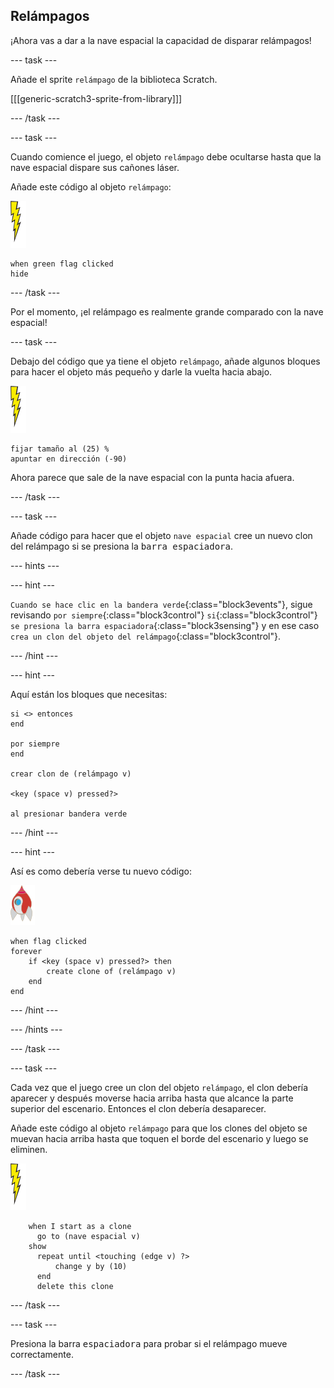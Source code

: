 ## Relámpagos

¡Ahora vas a dar a la nave espacial la capacidad de disparar relámpagos!

--- task ---

Añade el sprite `relámpago` de la biblioteca Scratch.

[[[generic-scratch3-sprite-from-library]]]

--- /task ---

--- task ---

Cuando comience el juego, el objeto `relámpago` debe ocultarse hasta que la nave espacial dispare sus cañones láser.

Añade este código al objeto `relámpago`:

![objeto relámpago](images/lightning-sprite.png)

```blocks3
when green flag clicked
hide
```

--- /task ---

Por el momento, ¡el relámpago es realmente grande comparado con la nave espacial!

--- task ---

Debajo del código que ya tiene el objeto `relámpago`, añade algunos bloques para hacer el objeto más pequeño y darle la vuelta hacia abajo.

![objeto relámpago](images/lightning-sprite.png)

```blocks3
fijar tamaño al (25) %
apuntar en dirección (-90)
```

Ahora parece que sale de la nave espacial con la punta hacia afuera.

--- /task ---

--- task ---

Añade código para hacer que el objeto `nave espacial` cree un nuevo clon del relámpago si se presiona la <kbd>barra espaciadora</kbd>.

--- hints ---


--- hint ---

`Cuando se hace clic en la bandera verde`{:class="block3events"}, sigue revisando `por siempre`{:class="block3control"} `si`{:class="block3control"} `se presiona la barra espaciadora`{:class="block3sensing"} y en ese caso `crea un clon del objeto del relámpago`{:class="block3control"}.

--- /hint ---

--- hint ---

Aquí están los bloques que necesitas:

```blocks3
si <> entonces
end

por siempre
end

crear clon de (relámpago v)

<key (space v) pressed?>

al presionar bandera verde
```

--- /hint ---

--- hint ---

Así es como debería verse tu nuevo código:

![objeto nave espacial](images/rocket-sprite.png)

```blocks3
when flag clicked
forever
	if <key (space v) pressed?> then
		create clone of (relámpago v)
	end
end
```

--- /hint ---

--- /hints ---

--- /task ---

--- task ---

Cada vez que el juego cree un clon del objeto `relámpago`, el clon debería aparecer y después moverse hacia arriba hasta que alcance la parte superior del escenario. Entonces el clon debería desaparecer.

Añade este código al objeto `relámpago` para que los clones del objeto se muevan hacia arriba hasta que toquen el borde del escenario y luego se eliminen.

![objeto relámpago](images/lightning-sprite.png)

```blocks3
    when I start as a clone
	  go to (nave espacial v)
    show
	  repeat until <touching (edge v) ?>
		  change y by (10)
	  end
	  delete this clone
```

--- /task ---

--- task ---

Presiona la barra <kbd>espaciadora</kbd> para probar si el relámpago mueve correctamente.

--- /task ---